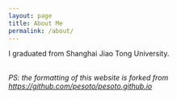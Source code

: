 ```yaml
---
layout: page
title: About Me
permalink: /about/
---
```

I graduated from Shanghai Jiao Tong University.
<br><br>

<i>PS: the formatting of this website is forked from <a href="https://github.com/pesoto/pesoto.github.io" target="_self">https://github.com/pesoto/pesoto.github.io</a> </i>
<br>
